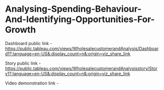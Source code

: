 # Analysing-Spending-Behaviour-And-Identifying-Opportunities-For-Growth


Dashboard public link - https://public.tableau.com/views/WholesalecustomerandAnalysis/Dashboard1?:language=en-US&:display_count=n&:origin=viz_share_link

Story public link - https://public.tableau.com/views/WholesalecustomerandAnalysisstory/Story1?:language=en-US&:display_count=n&:origin=viz_share_link

Video demonstration link - 
